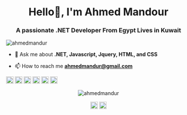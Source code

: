 <h1 align="center">Hello👋, I'm Ahmed Mandour</h1>
<h3 align="center">A passionate .NET Developer From Egypt Lives in Kuwait</h3>

<p align="left"> <img src="https://komarev.com/ghpvc/?username=ahmedmandur" alt="ahmedmandur" /> </p>

- 💬 Ask me about **.NET, Javascript, Jquery, HTML, and CSS**

- 📫 How to reach me **ahmedmandur@gmail.com**

<p align="left"><img src="https://devicons.github.io/devicon/devicon.git/icons/react/react-original-wordmark.svg" alt="react" width="20" height="20"/> <img src="https://devicons.github.io/devicon/devicon.git/icons/android/android-original-wordmark.svg" alt="android" width="20" height="20"/> <img src="https://devicons.github.io/devicon/devicon.git/icons/bootstrap/bootstrap-plain.svg" alt="bootstrap" width="20" height="20"/> <img src="https://devicons.github.io/devicon/devicon.git/icons/csharp/csharp-original.svg" alt="csharp" width="20" height="20"/> <img src="https://devicons.github.io/devicon/devicon.git/icons/dot-net/dot-net-original-wordmark.svg" alt="dotnet" width="20" height="20"/> <img src="https://devicons.github.io/devicon/devicon.git/icons/javascript/javascript-original.svg" alt="javascript" width="20" height="20"/></p><p align="center"> <img src="https://github-readme-stats.vercel.app/api?username=ahmedmandur&show_icons=true" alt="ahmedmandur" /> </p>

<p align="center">
<a href="https://linkedin.com/in/ahmedmandur" target="blank"><img align="center" src="https://cdn.jsdelivr.net/npm/simple-icons@3.0.1/icons/linkedin.svg" alt="ahmedmandur" height="20" width="20" /></a>
<a href="https://instagram.com/imandur" target="blank"><img align="center" src="https://cdn.jsdelivr.net/npm/simple-icons@3.0.1/icons/instagram.svg" alt="imandur" height="20" width="20" /></a>
</p>
